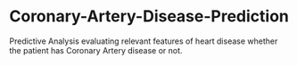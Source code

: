 # Coronary-Artery-Disease-Prediction
Predictive Analysis evaluating relevant features of heart disease whether the patient has Coronary Artery disease or not.
